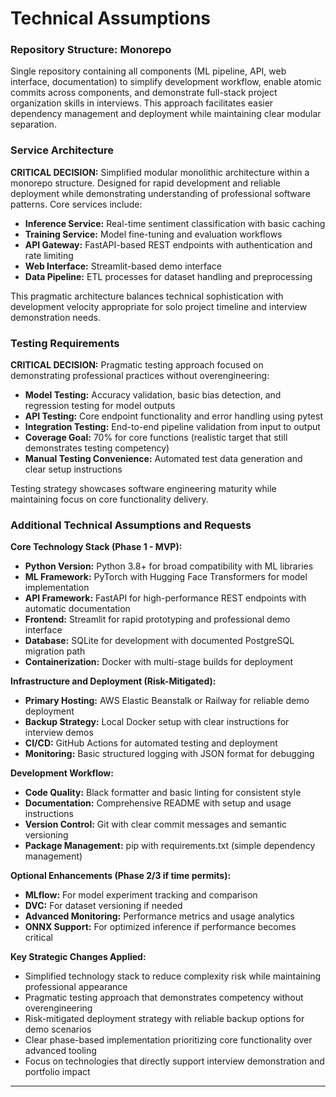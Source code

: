 # Technical Assumptions

### Repository Structure: Monorepo

Single repository containing all components (ML pipeline, API, web interface, documentation) to simplify development workflow, enable atomic commits across components, and demonstrate full-stack project organization skills in interviews. This approach facilitates easier dependency management and deployment while maintaining clear modular separation.

### Service Architecture

**CRITICAL DECISION:** Simplified modular monolithic architecture within a monorepo structure. Designed for rapid development and reliable deployment while demonstrating understanding of professional software patterns. Core services include:

- **Inference Service:** Real-time sentiment classification with basic caching
- **Training Service:** Model fine-tuning and evaluation workflows
- **API Gateway:** FastAPI-based REST endpoints with authentication and rate limiting
- **Web Interface:** Streamlit-based demo interface
- **Data Pipeline:** ETL processes for dataset handling and preprocessing

This pragmatic architecture balances technical sophistication with development velocity appropriate for solo project timeline and interview demonstration needs.

### Testing Requirements

**CRITICAL DECISION:** Pragmatic testing approach focused on demonstrating professional practices without overengineering:

- **Model Testing:** Accuracy validation, basic bias detection, and regression testing for model outputs
- **API Testing:** Core endpoint functionality and error handling using pytest
- **Integration Testing:** End-to-end pipeline validation from input to output
- **Coverage Goal:** 70% for core functions (realistic target that still demonstrates testing competency)
- **Manual Testing Convenience:** Automated test data generation and clear setup instructions

Testing strategy showcases software engineering maturity while maintaining focus on core functionality delivery.

### Additional Technical Assumptions and Requests

**Core Technology Stack (Phase 1 - MVP):**
- **Python Version:** Python 3.8+ for broad compatibility with ML libraries
- **ML Framework:** PyTorch with Hugging Face Transformers for model implementation
- **API Framework:** FastAPI for high-performance REST endpoints with automatic documentation
- **Frontend:** Streamlit for rapid prototyping and professional demo interface
- **Database:** SQLite for development with documented PostgreSQL migration path
- **Containerization:** Docker with multi-stage builds for deployment

**Infrastructure and Deployment (Risk-Mitigated):**
- **Primary Hosting:** AWS Elastic Beanstalk or Railway for reliable demo deployment
- **Backup Strategy:** Local Docker setup with clear instructions for interview demos
- **CI/CD:** GitHub Actions for automated testing and deployment
- **Monitoring:** Basic structured logging with JSON format for debugging

**Development Workflow:**
- **Code Quality:** Black formatter and basic linting for consistent style
- **Documentation:** Comprehensive README with setup and usage instructions
- **Version Control:** Git with clear commit messages and semantic versioning
- **Package Management:** pip with requirements.txt (simple dependency management)

**Optional Enhancements (Phase 2/3 if time permits):**
- **MLflow:** For model experiment tracking and comparison
- **DVC:** For dataset versioning if needed
- **Advanced Monitoring:** Performance metrics and usage analytics
- **ONNX Support:** For optimized inference if performance becomes critical

**Key Strategic Changes Applied:**
- Simplified technology stack to reduce complexity risk while maintaining professional appearance
- Pragmatic testing approach that demonstrates competency without overengineering
- Risk-mitigated deployment strategy with reliable backup options for demo scenarios
- Clear phase-based implementation prioritizing core functionality over advanced tooling
- Focus on technologies that directly support interview demonstration and portfolio impact

---
